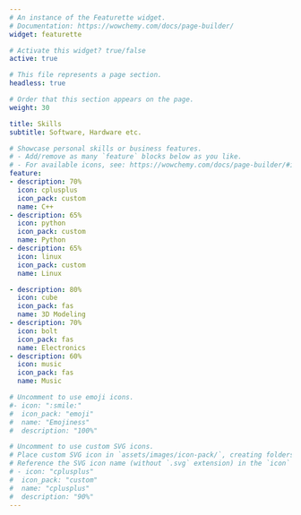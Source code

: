 ```yaml
---
# An instance of the Featurette widget.
# Documentation: https://wowchemy.com/docs/page-builder/
widget: featurette

# Activate this widget? true/false
active: true

# This file represents a page section.
headless: true

# Order that this section appears on the page.
weight: 30

title: Skills
subtitle: Software, Hardware etc.

# Showcase personal skills or business features.
# - Add/remove as many `feature` blocks below as you like.
# - For available icons, see: https://wowchemy.com/docs/page-builder/#icons
feature:
- description: 70%
  icon: cplusplus
  icon_pack: custom
  name: C++
- description: 65%
  icon: python
  icon_pack: custom
  name: Python
- description: 65%
  icon: linux
  icon_pack: custom
  name: Linux

- description: 80%
  icon: cube
  icon_pack: fas
  name: 3D Modeling
- description: 70%
  icon: bolt
  icon_pack: fas
  name: Electronics
- description: 60%
  icon: music
  icon_pack: fas
  name: Music

# Uncomment to use emoji icons.
#- icon: ":smile:"
#  icon_pack: "emoji"
#  name: "Emojiness"
#  description: "100%"  

# Uncomment to use custom SVG icons.
# Place custom SVG icon in `assets/images/icon-pack/`, creating folders if necessary.
# Reference the SVG icon name (without `.svg` extension) in the `icon` field.
# - icon: "cplusplus"
#  icon_pack: "custom"
#  name: "cplusplus"
#  description: "90%"
---
```

